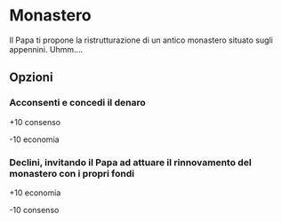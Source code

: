 # Monastero
Il Papa ti propone la ristrutturazione di un antico monastero situato sugli appennini.
Uhmm....
## Opzioni

### Acconsenti e concedi il denaro
+10 consenso

-10 economia
### Declini, invitando il Papa ad attuare il rinnovamento del monastero con i propri fondi
+10 economia

-10 consenso
